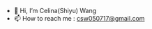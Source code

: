 - 👋 Hi, I’m Celina(Shiyu) Wang
- 📫 How to reach me : csw050717@gmail.com

<!---
CelinaWa/CelinaWa is a ✨ special ✨ repository because its `README.md` (this file) appears on your GitHub profile.
You can click the Preview link to take a look at your changes.
--->

